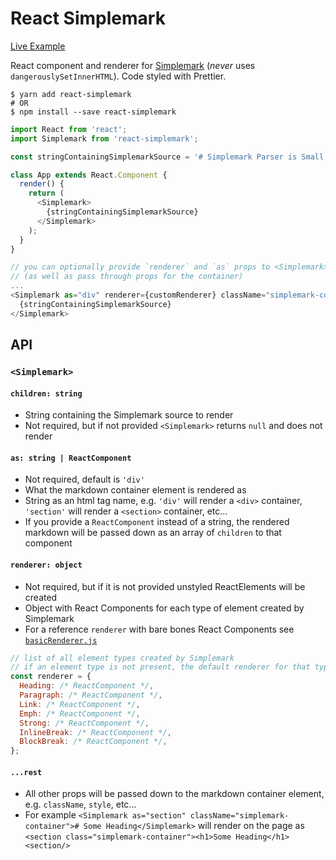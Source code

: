 # React Simplemark

[Live Example](http://simplemark.rafrex.com)

React component and renderer for [Simplemark](https://github.com/rafrex/simplemark) (*never* uses `dangerouslySetInnerHTML`). Code styled with Prettier.

```shell
$ yarn add react-simplemark
# OR
$ npm install --save react-simplemark
```

```js
import React from 'react';
import Simplemark from 'react-simplemark';

const stringContainingSimplemarkSource = '# Simplemark Parser is Small ~1KB!!';

class App extends React.Component {
  render() {
    return (
      <Simplemark>
        {stringContainingSimplemarkSource}
      </Simplemark>
    );
  }
}
```

```js
// you can optionally provide `renderer` and `as` props to <Simplemark>
// (as well as pass through props for the container)
...
<Simplemark as="div" renderer={customRenderer} className="simplemark-container">
  {stringContainingSimplemarkSource}
</Simplemark>
```

## API
### `<Simplemark>`
#### `children: string`
- String containing the Simplemark source to render
- Not required, but if not provided `<Simplemark>` returns `null` and does not render

#### `as: string | ReactComponent`
- Not required, default is `'div'`
- What the markdown container element is rendered as
- String as an html tag name, e.g. `'div'` will render a `<div>` container, `'section'` will render a `<section>` container, etc...
- If you provide a `ReactComponent` instead of a string, the rendered markdown will be passed down as an array of `children` to that component

#### `renderer: object`
- Not required, but if it is not provided unstyled ReactElements will be created
- Object with React Components for each type of element created by Simplemark
- For a reference `renderer` with bare bones React Components see [`basicRenderer.js`](https://github.com/rafrex/react-simplemark/blob/master/src/basicRenderer.js)
```js
// list of all element types created by Simplemark
// if an element type is not present, the default renderer for that type is used
const renderer = {
  Heading: /* ReactComponent */,
  Paragraph: /* ReactComponent */,
  Link: /* ReactComponent */,
  Emph: /* ReactComponent */,
  Strong: /* ReactComponent */,
  InlineBreak: /* ReactComponent */,
  BlockBreak: /* ReactComponent */,
};
```

#### `...rest`
- All other props will be passed down to the markdown container element, e.g. `className`, `style`, etc...
- For example `<Simplemark as="section" className="simplemark-container"># Some Heading</Simplemark>` will render on the page as `<section class="simplemark-container"><h1>Some Heading</h1><section/>`
